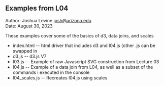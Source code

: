 Examples from L04
------------

Author: Joshua Levine [josh@arizona.edu](mailto:josh@arizona.edu)  
Date: August 30, 2023

These examples cover some of the basics of d3, data joins, and scales

* index.html -- html driver that includes d3 and l04.js (other .js can be swapped in
* d3.js -- d3.js V7
* l03.js -- Example of raw Javascript SVG construction from Lecture 03
* l04.js -- Example of a data join from L04, as well as a subset of the commands i executed in the console
* l04_scales.js -- Recreates l04.js using scales


